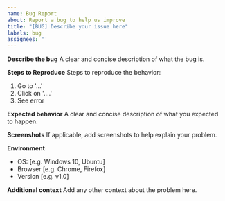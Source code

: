 ```yaml
---
name: Bug Report
about: Report a bug to help us improve
title: "[BUG] Describe your issue here"
labels: bug
assignees: ''
---
```


**Describe the bug**
A clear and concise description of what the bug is.

**Steps to Reproduce**
Steps to reproduce the behavior:
1. Go to '...'
2. Click on '....'
3. See error

**Expected behavior**
A clear and concise description of what you expected to happen.

**Screenshots**
If applicable, add screenshots to help explain your problem.

**Environment**
- OS: [e.g. Windows 10, Ubuntu]
- Browser [e.g. Chrome, Firefox]
- Version [e.g. v1.0]

**Additional context**
Add any other context about the problem here.
